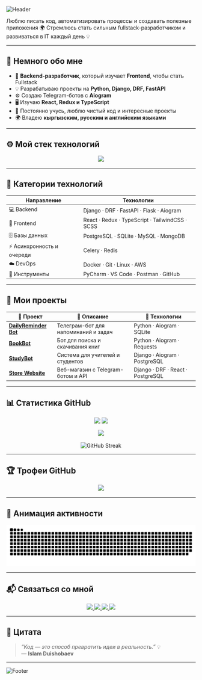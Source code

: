 <!-- ✨ HEADER -->
![Header](https://capsule-render.vercel.app/api?type=waving&color=0:1E3A8A,100:38B2AC&height=220&section=header&text=Islam%20Duishobaev%20🚀&fontSize=45&fontColor=fff&fontAlignY=40&desc=Backend%20Developer%20|%20Fullstack%20in%20progress%20💻&descAlignY=60)


<p align="left">
  Люблю писать код, автоматизировать процессы и создавать полезные приложения 🌍  
  Стремлюсь стать сильным fullstack-разработчиком и развиваться в IT каждый день 💡
</p>

---

## 🧠 Немного обо мне

- 🎯 **Backend-разработчик**, который изучает **Frontend**, чтобы стать Fullstack  
- 💡 Разрабатываю проекты на **Python, Django, DRF, FastAPI**  
- ⚙️ Создаю Telegram-ботов с **Aiogram**  
- 🖥 Изучаю **React, Redux и TypeScript**  
- 🌱 Постоянно учусь, люблю чистый код и интересные проекты  
- 🌍 Владею **кыргызским, русским и английским языками**

---

## ⚙️ Мой стек технологий

<p align="center">
  <img src="https://skillicons.dev/icons?i=python,django,fastapi,flask,telegram,postgresql,sqlite,mongodb,redis,react,redux,typescript,tailwind,scss,bootstrap,docker,git,linux,postman,vscode,pycharm&theme=dark" />
</p>

---

## 🧩 Категории технологий

| Направление | Технологии |
|--------------|-------------|
| 💻 Backend | Django · DRF · FastAPI · Flask · Aiogram |
| 🎨 Frontend | React · Redux · TypeScript · TailwindCSS · SCSS |
| 🗄️ Базы данных | PostgreSQL · SQLite · MySQL · MongoDB |
| ⚡ Асинхронность и очереди | Celery · Redis |
| ☁️ DevOps | Docker · Git · Linux · AWS |
| 🧰 Инструменты | PyCharm · VS Code · Postman · GitHub |

---

## 🚀 Мои проекты

| 📁 Проект | 📜 Описание | 🚀 Технологии |
|------------|-------------|----------------|
| [**DailyReminder Bot**](https://github.com/Islam0122/DailyReminder) | Телеграм-бот для напоминаний и задач | Python · Aiogram · SQLite |
| [**BookBot**](https://github.com/Islam0122/BookBot) | Бот для поиска и скачивания книг | Python · Aiogram · Requests |
| [**StudyBot**](https://github.com/Islam0122/StudyBot) | Система для учителей и студентов | Django · Aiogram · PostgreSQL |
| [**Store Website**](https://github.com/Islam0122/StoreProject) | Веб-магазин с Telegram-ботом и API | Django · DRF · React · PostgreSQL |

---

## 📊 Статистика GitHub

<p align="center">
  <img src="https://github-readme-stats.vercel.app/api?username=Islam0122&show_icons=true&theme=tokyonight&hide_border=true" height="165"/>
  <img src="https://github-readme-stats.vercel.app/api/top-langs/?username=Islam0122&layout=compact&theme=tokyonight&hide_border=true" height="165"/>
</p>

<p align="center">
  <img src="https://github-profile-summary-cards.vercel.app/api/cards/profile-details?username=Islam0122&theme=tokyonight"/>
</p>

<p align="center">
  <img src="https://streak-stats.demolab.com?user=Islam0122&theme=tokyonight&hide_border=true" alt="GitHub Streak"/>
</p>

---

## 🏆 Трофеи GitHub

<p align="center">
  <img src="https://github-profile-trophy.vercel.app/?username=Islam0122&theme=tokyonight&no-bg=true&no-frame=true&margin-w=8" />
</p>

---

## 🐍 Анимация активности

<p align="center">
  <img src="https://raw.githubusercontent.com/Platane/snk/output/github-contribution-grid-snake-dark.svg" alt="snake animation" />
</p>

---

## 📬 Связаться со мной

<p align="center">
  <a href="https://t.me/duishobaevislam01">
    <img src="https://img.shields.io/badge/-Telegram-27A0D9?style=for-the-badge&logo=telegram&logoColor=white"/>
  </a>
  <a href="mailto:duishobaevislam01@gmail.com">
    <img src="https://img.shields.io/badge/-Gmail-D14836?style=for-the-badge&logo=gmail&logoColor=white"/>
  </a>
  <a href="https://www.instagram.com/duishobaevislam01/">
    <img src="https://img.shields.io/badge/-Instagram-E4405F?style=for-the-badge&logo=instagram&logoColor=white"/>
  </a>
  <a href="https://www.youtube.com/@duishobaevIslam">
    <img src="https://img.shields.io/badge/-YouTube-FF0000?style=for-the-badge&logo=youtube&logoColor=white"/>
  </a>
</p>

---

## 💬 Цитата

> *“Код — это способ превратить идеи в реальность.”* 💡  
> — **Islam Duishobaev**

---

<!-- ✨ FOOTER -->
![Footer](https://capsule-render.vercel.app/api?type=waving&color=0:38B2AC,100:1E3A8A&height=120&section=footer)
